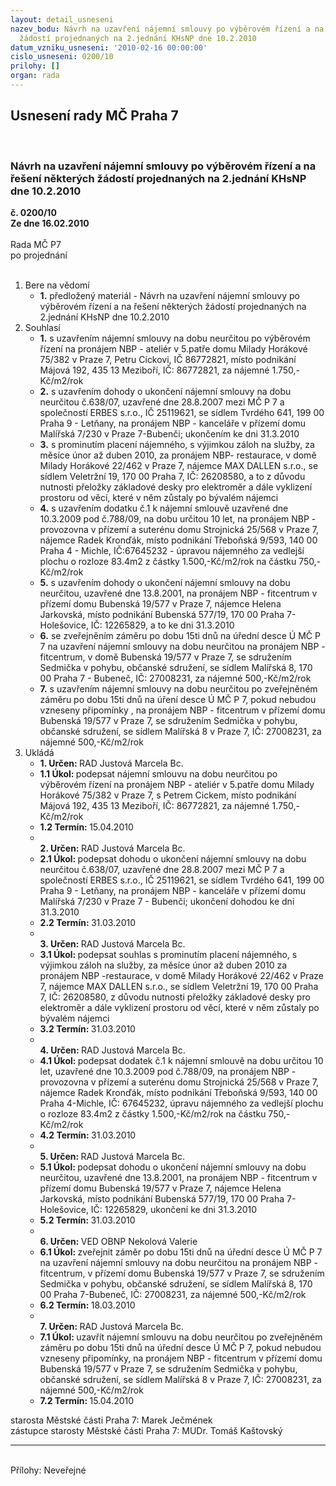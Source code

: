 ```yaml
---
layout: detail_usneseni
nazev_bodu: Návrh na uzavření nájemní smlouvy po výběrovém řízení a na řešení některých
  žádostí projednaných na 2.jednání KHsNP dne 10.2.2010
datum_vzniku_usneseni: '2010-02-16 00:00:00'
cislo_usneseni: 0200/10
prilohy: []
organ: rada
---
```

<div id="ucUsn_pList" class="usn">
	<span><h2>Usnesení rady MČ Praha 7 </h2>
<br></span><div class="standBody">
<span><h3>Návrh na uzavření nájemní smlouvy po výběrovém řízení a na řešení některých žádostí projednaných na 2.jednání KHsNP dne 10.2.2010</h3></span><div class="center">
		<strong>č. 0200/10</strong><br>
	</div>
<div class="center">
		<strong>Ze dne 16.02.2010</strong><br><br>
	</div>Rada MČ P7<br> po projednání<br><br><ol>
<li>Bere na vědomí<ul><li>
<strong>1.</strong> předložený materiál - Návrh na uzavření nájemní smlouvy po výběrovém řízení a na řešení některých žádostí projednaných na 2.jednání KHsNP dne 10.2.2010</li></ul>
</li>
<li>Souhlasí<ul>
<li>
<strong>1.</strong> s uzavřením nájemní smlouvy na dobu neurčitou po výběrovém řízení na pronájem NBP - ateliér v 5.patře domu Milady Horákové 75/382 v Praze 7,  Petru Cickovi, IČ 86772821, místo podnikání Májová 192, 435 13 Meziboří, IČ: 86772821, za nájemné 1.750,-Kč/m2/rok</li>
<li>
<strong>2.</strong> s uzavřením dohody o ukončení nájemní smlouvy na dobu neurčitou č.638/07, uzavřené dne 28.8.2007 mezi MČ P 7 a společností ERBES s.r.o., IČ 25119621, se sídlem Tvrdého 641, 199 00 Praha 9 - Letňany, na pronájem NBP - kanceláře v přízemí domu Malířská 7/230 v Praze 7-Bubenči; ukončením ke dni 31.3.2010</li>
<li>
<strong>3.</strong> s prominutím placení nájemného, s výjimkou záloh na služby, za měsíce  únor až duben 2010, za pronájem NBP- restaurace, v domě Milady Horákové 22/462 v Praze 7, nájemce MAX DALLEN s.r.o., se sídlem Veletržní 19, 170 00 Praha 7,  IČ: 26208580, a to z důvodu nutnosti přeložky základové desky pro elektroměr a dále vyklizení prostoru od věcí, které v něm zůstaly po bývalém nájemci</li>
<li>
<strong>4.</strong> s uzavřením dodatku č.1 k nájemní smlouvě uzavřené dne 10.3.2009 pod č.788/09,  na dobu určitou 10 let, na pronájem NBP - provozovna v přízemí a suterénu domu Strojnická 25/568 v Praze 7, nájemce Radek Kronďák, místo podnikání Třeboňská 9/593, 140 00 Praha 4 - Michle, IČ:67645232 - úpravou nájemného za vedlejší plochu o rozloze 83.4m2 z částky 1.500,-Kč/m2/rok na částku 750,-Kč/m2/rok</li>
<li>
<strong>5.</strong> s uzavřením dohody o ukončení nájemní smlouvy na dobu neurčitou, uzavřené dne 13.8.2001, na pronájem NBP - fitcentrum v přízemí domu Bubenská 19/577 v Praze 7, nájemce Helena Jarkovská, místo podnikání Bubenská 577/19, 170 00 Praha 7-Holešovice, IČ: 12265829, a to ke dni 31.3.2010</li>
<li>
<strong>6.</strong> se zveřejněním záměru po dobu 15ti dnů na úřední desce Ú MČ P 7 na uzavření nájemní smlouvy na dobu neurčitou na pronájem NBP - fitcentrum, v domě Bubenská 19/577 v Praze 7,  se  sdružením Sedmička  v pohybu, občanské sdružení, se sídlem Malířská 8, 170 00 Praha 7 - Bubeneč, IČ: 27008231, za nájemné 500,-Kč/m2/rok</li>
<li>
<strong>7.</strong> s uzavřením nájemní smlouvy na dobu neurčitou po zveřejněném záměru po dobu 15ti dnů na úření desce  Ú MČ P 7, pokud nebudou vzneseny připomínky , na pronájem NBP - fitcentrum v přízemí domu Bubenská 19/577 v Praze 7, se sdružením Sedmička v pohybu, občanské sdružení, se sídlem Malířská 8 v Praze 7, IČ: 27008231, za nájemné 500,-Kč/m2/rok  </li>
</ul>
</li>
<li>Ukládá<ul>
<li>
<strong>1. Určen: </strong>RAD Justová Marcela Bc.</li>
<li>
<strong>1.1 Úkol: </strong>podepsat nájemní smlouvu na dobu neurčitou po výběrovém řízení na pronájem NBP - ateliér v 5.patře domu Milady Horákové 75/382 v Praze 7, s Petrem Cickem, místo podnikání Májová 192, 435 13 Meziboří, IČ: 86772821, za nájemné 1.750,-Kč/m2/rok</li>
<li>
<strong>1.2 Termín: </strong>15.04.2010</li>
<li>
<strong><br>2. Určen: </strong>RAD Justová Marcela Bc.</li>
<li>
<strong>2.1 Úkol: </strong>podepsat  dohodu o ukončení nájemní smlouvy na dobu neurčitou č.638/07, uzavřené dne 28.8.2007 mezi MČ P 7 a společností ERBES s.r.o., IČ 25119621, se sídlem Tvrdého 641,  199 00 Praha 9 - Letňany, na pronájem NBP - kanceláře v přízemí domu Malířská 7/230 v Praze 7 - Bubenči; ukončení dohodou ke dni 31.3.2010</li>
<li>
<strong>2.2 Termín: </strong>31.03.2010</li>
<li>
<strong><br>3. Určen: </strong>RAD Justová Marcela Bc.</li>
<li>
<strong>3.1 Úkol: </strong>podepsat souhlas s prominutím placení nájemného, s výjimkou  záloh na služby, za měsíce únor až duben 2010 za pronájem NBP -restaurace, v domě Milady Horákové 22/462 v Praze 7, nájemce MAX DALLEN s.r.o., se sídlem Veletržní 19, 170 00 Praha 7, IČ: 26208580, z důvodu nutnosti přeložky základové desky pro elektroměr a dále vyklizení prostoru od věcí, které v něm zůstaly po bývalém nájemci  </li>
<li>
<strong>3.2 Termín: </strong>31.03.2010</li>
<li>
<strong><br>4. Určen: </strong>RAD Justová Marcela Bc.</li>
<li>
<strong>4.1 Úkol: </strong>podepsat dodatek č.1 k nájemní smlouvě na dobu určitou 10 let, uzavřené dne 10.3.2009 pod č.788/09, na pronájem NBP - provozovna v přízemí a suterénu domu Strojnická 25/568 v Praze 7, nájemce Radek Kronďák, místo podnikání Třeboňská 9/593, 140 00 Praha 4-Michle, IČ: 67645232, úpravu nájemného za vedlejší plochu o rozloze 83.4m2 z částky 1.500,-Kč/m2/rok na částku 750,-Kč/m2/rok</li>
<li>
<strong>4.2 Termín: </strong>31.03.2010</li>
<li>
<strong><br>5. Určen: </strong>RAD Justová Marcela Bc.</li>
<li>
<strong>5.1 Úkol: </strong>podepsat dohodu o ukončení nájemní smlouvy na dobu neurčitou, uzavřené dne 13.8.2001, na pronájem NBP - fitcentrum v přízemí domu Bubenská 19/577 v Praze 7, nájemce Helena Jarkovská, místo podnikání Bubenská 577/19, 170 00 Praha 7-Holešovice, IČ: 12265829, ukončení  ke dni 31.3.2010 </li>
<li>
<strong>5.2 Termín: </strong>31.03.2010</li>
<li>
<strong><br>6. Určen: </strong>VED OBNP Nekolová Valerie</li>
<li>
<strong>6.1 Úkol: </strong>zveřejnit záměr po dobu 15ti dnů na úřední desce Ú MČ P 7 na uzavření nájemní smlouvy na dobu neurčitou na pronájem NBP - fitcentrum, v přízemí domu Bubenská 19/577 v Praze 7, se sdružením Sedmička v pohybu, občanské sdružení, se sídlem Malířská 8, 170 00 Praha 7-Bubeneč, IČ: 27008231, za nájemné 500,-Kč/m2/rok</li>
<li>
<strong>6.2 Termín: </strong>18.03.2010</li>
<li>
<strong><br>7. Určen: </strong>RAD Justová Marcela Bc.</li>
<li>
<strong>7.1 Úkol: </strong>uzavřít nájemní smlouvu na dobu neurčitou po zveřejněném záměru po dobu 15ti dnů na úřední desce Ú MČ P 7, pokud nebudou vzneseny připomínky, na pronájem NBP - fitcentrum v přízemí domu Bubenská 19/577 v Praze 7, se sdružením Sedmička v pohybu, občanské sdružení, se sídlem Malířská 8 v Praze 7, IČ: 27008231, za nájemné 500,-Kč/m2/rok</li>
<li>
<strong>7.2 Termín: </strong>15.04.2010</li>
</ul>
</li>
</ol>starosta Městské části Praha 7: Marek Ječmének<br>zástupce starosty Městské části Praha 7: MUDr. Tomáš Kaštovský <hr>
<br>Přílohy: Neveřejné</div>
</div>